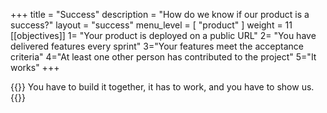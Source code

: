 +++
title = "Success"
description = "How do we know if our product is a success?"
layout = "success"
menu_level = [ "product" ]
weight = 11
[[objectives]]
1= "Your product is deployed on a public URL"
2= "You have delivered features every sprint"
3="Your features meet the acceptance criteria"
4="At least one other person has contributed to the project"
5="It works"
+++

{{<note type="tip" title="In short">}}
You have to build it together, it has to work, and you have to show us.
{{</note>}}
